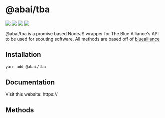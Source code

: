 # @abai/tba
<img src="https://img.shields.io/npm/v/@abai/tba.svg"> <img src="https://img.shields.io/npm/dt/@abai/tba.svg">  <img src="https://img.shields.io/github/languages/code-size/cringiest/tba.svg"> <img src="https://img.shields.io/npm/l/@abai/tba.svg">

@abai/tba is a promise based NodeJS wrapper for The Blue Alliance's API to be used for scouting software. All methods are based off of <a href="http://7308deep.vision/bluealliance">bluealliance</a>

## Installation
```bash
yarn add @abai/tba
```

## Documentation
Visit this website: https://

## Methods
